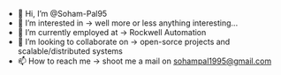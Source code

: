 - 👋 Hi, I’m @Soham-Pal95
- 👀 I’m interested in -> well more or less anything interesting... 
- 🌱 I’m currently employed at -> Rockwell Automation
- 💞️ I’m looking to collaborate on -> open-sorce projects and scalable/distributed systems
- 📫 How to reach me -> shoot me a mail on sohampal1995@gmail.com
